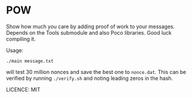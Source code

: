 # POW
Show how much you care by adding proof of work to your messages.
Depends on the Tools submodule and also Poco libraries. Good luck compiling it.

Usage:

```
./main message.txt
```

will test 30 million nonces and save the best one to `nonce.dat`.
This can be verified by running `./verify.sh` and noting leading zeros in the hash.

LICENCE: MIT

